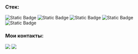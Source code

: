 ### Стек:
![Static Badge](https://img.shields.io/badge/python-blue?style=for-the-badge&logo=python&logoColor=white)
![Static Badge](https://img.shields.io/badge/django-darkgreen?style=for-the-badge&logo=django&logoColor=white)
![Static Badge](https://img.shields.io/badge/docker-blue?style=for-the-badge&logo=docker&logoColor=white)
![Static Badge](https://img.shields.io/badge/postgresql-blue?style=for-the-badge&logo=postgresql&logoColor=white)
![Static Badge](https://img.shields.io/badge/linux-white?style=for-the-badge&logo=linux&logoColor=black)

### Мои контакты:
<a href="https://t.me/VladRND61"><img src="https://img.shields.io/badge/vladrnd61-blue?style=for-the-badge&logo=telegram"/></a>
<a href="mailto:vladislavvyt@yandex.ru"><img src="https://img.shields.io/badge/yandex_mail-yellow?style=for-the-badge"/></a>


